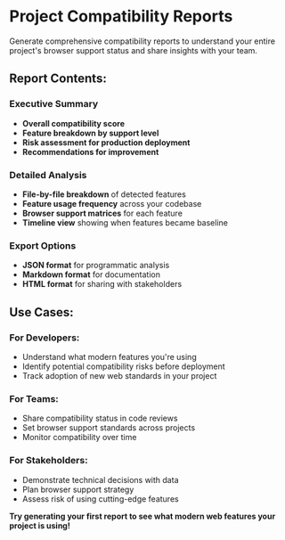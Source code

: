 # Project Compatibility Reports

Generate comprehensive compatibility reports to understand your entire project's browser support status and share insights with your team.

## Report Contents:

### Executive Summary
- **Overall compatibility score**
- **Feature breakdown by support level**
- **Risk assessment for production deployment**
- **Recommendations for improvement**

### Detailed Analysis
- **File-by-file breakdown** of detected features
- **Feature usage frequency** across your codebase
- **Browser support matrices** for each feature
- **Timeline view** showing when features became baseline

### Export Options
- **JSON format** for programmatic analysis
- **Markdown format** for documentation
- **HTML format** for sharing with stakeholders

## Use Cases:

### For Developers:
- Understand what modern features you're using
- Identify potential compatibility risks before deployment
- Track adoption of new web standards in your project

### For Teams:
- Share compatibility status in code reviews
- Set browser support standards across projects
- Monitor compatibility over time

### For Stakeholders:
- Demonstrate technical decisions with data
- Plan browser support strategy
- Assess risk of using cutting-edge features

**Try generating your first report to see what modern web features your project is using!**